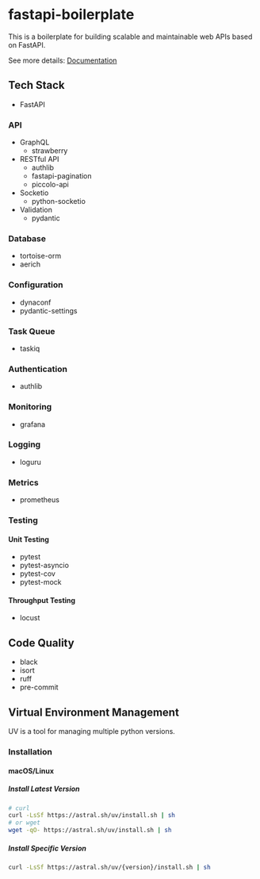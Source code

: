 # fastapi-boilerplate

This is a boilerplate for building scalable and maintainable web APIs based on FastAPI.

See more details: [Documentation](docs/index.md)

## Tech Stack

- FastAPI

### API

- GraphQL
  - strawberry
- RESTful API
  - authlib
  - fastapi-pagination
  - piccolo-api
- Socketio
  - python-socketio
- Validation
  - pydantic

### Database

- tortoise-orm
- aerich

### Configuration

- dynaconf
- pydantic-settings

### Task Queue

- taskiq

### Authentication

- authlib

### Monitoring

- grafana

### Logging

- loguru

### Metrics

- prometheus

### Testing

#### Unit Testing

- pytest
- pytest-asyncio
- pytest-cov
- pytest-mock

#### Throughput Testing

- locust

## Code Quality

- black
- isort
- ruff
- pre-commit

## Virtual Environment Management

UV is a tool for managing multiple python versions.

### Installation

#### macOS/Linux

##### Install Latest Version

```bash
# curl
curl -LsSf https://astral.sh/uv/install.sh | sh
# or wget
wget -qO- https://astral.sh/uv/install.sh | sh
```

##### Install Specific Version

```bash
curl -LsSf https://astral.sh/uv/{version}/install.sh | sh
```
